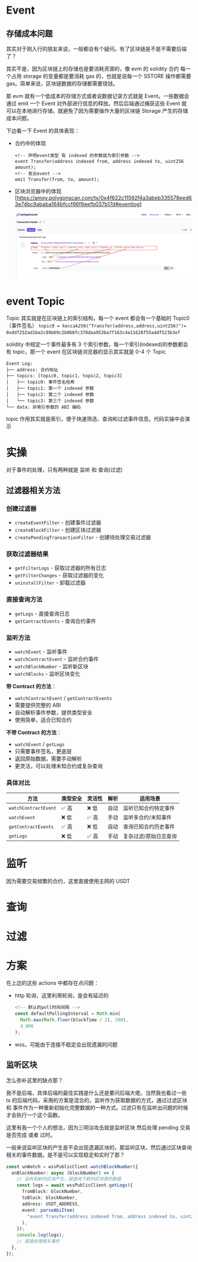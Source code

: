 # Event

## 存储成本问题

其实对于刚入行的朋友来说，一般都会有个疑问。有了区块链是不是不需要后端了？

其实不是，因为区块链上的存储也是要消耗资源的，像 evm 的 solidity 合约 每一个占用 storage 的变量都是要消耗 gas 的，也就是说每一个 SSTORE 操作都需要 gas。简单来说，区块链数据的存储都需要烧钱。

那 evm 就有一个低成本的存储方式或者说数据记录方式就是 Event。一些数据会通过 emit 一个 Event 对外部进行信息的释放。然后后端通过捕获这些 Event 就可以在本地进行存储，就避免了因为需要操作大量的区块链 Storage 产生的存储成本问题。

下边看一下 Event 的具体表现：

- 合约中的体现
  ```solidity
  <!-- 声明event类型 有 indexed 的参数就为索引参数 -->
  event Transfer(address indexed from, address indexed to, uint256 amount);
  <!-- 发出event -->
  emit Transfer(from, to, amount);
  ```
- 区块浏览器中的体现
  [https://amoy.polygonscan.com/tx/0x4f622c11592f4a3abeb335578eed63e74bc9ababa164bfccf66f6eefb037b17d#eventlog]

  ![](./images/scan.png)

# event Topic

Topic 其实就是在区块链上的索引结构，每一个 event 都会有一个基础的 Topic0 （事件签名）
`topic0 = keccak256("Transfer(address,address,uint256)")= 0xddf252ad1be2c89b69c2b068fc378daa952ba7f163c4a11628f55a4df523b3ef`

solidity 中规定一个事件最多有 3 个索引参数，每一个索引(indexed)的参数都会有 topic，那一个 event 在区块链浏览器的显示其实就是 0-4 个 Topic

```
Event Log:
├── address: 合约地址
├── topics: [topic0, topic1, topic2, topic3]
│   ├── topic0: 事件签名哈希
│   ├── topic1: 第一个 indexed 参数
│   ├── topic2: 第二个 indexed 参数
│   └── topic3: 第三个 indexed 参数
└── data: 非索引参数的 ABI 编码
```

topic 作用其实就是索引，便于快速筛选、查询和过滤事件信息。代码实操中会演示

# 实操

对于事件的处理，只有两种就是 监听 和 查询(过滤)

## 过滤器相关方法

### 创建过滤器

- `createEventFilter` - 创建事件过滤器
- `createBlockFilter` - 创建区块过滤器
- `createPendingTransactionFilter` - 创建待处理交易过滤器

### 获取过滤器结果

- `getFilterLogs` - 获取过滤器的所有日志
- `getFilterChanges` - 获取过滤器的变化
- `uninstallFilter` - 卸载过滤器

### 直接查询方法

- `getLogs` - 直接查询日志
- `getContractEvents` - 查询合约事件

### 监听方法

- `watchEvent` - 监听事件
- `watchContractEvent` - 监听合约事件
- `watchBlockNumber` - 监听新区块
- `watchBlocks` - 监听区块变化

**带 Contract 的方法**：

- `watchContractEvent` / `getContractEvents`
- 需要提供完整的 ABI
- 自动解析事件参数，提供类型安全
- 使用简单，适合已知合约

**不带 Contract 的方法**：

- `watchEvent` / `getLogs`
- 只需要事件签名，更底层
- 返回原始数据，需要手动解析
- 更灵活，可以处理未知合约或复杂查询

### 具体对比

| 方法                 | 类型安全 | 灵活性 | 解析 | 适用场景              |
| -------------------- | -------- | ------ | ---- | --------------------- |
| `watchContractEvent` | ✅ 高    | ❌ 低  | 自动 | 监听已知合约特定事件  |
| `watchEvent`         | ❌ 低    | ✅ 高  | 手动 | 监听多合约/未知事件   |
| `getContractEvents`  | ✅ 高    | ❌ 低  | 自动 | 查询已知合约历史事件  |
| `getLogs`            | ❌ 低    | ✅ 高  | 手动 | 复杂过滤/原始日志查询 |

# 监听

因为需要交易频繁的合约，这里直接使用主网的 USDT

# 查询

# 过滤

# 方案

在上边的这些 actions 中都存在点问题：

- http 轮询，这里利用轮询，是会有延迟的
  ```ts
  <!-- 默认的poll时间间隔 -->
  const defaultPollingInterval = Math.min(
    Math.max(Math.floor(blockTime / 2), 500),
    4_000
  );
  ```
- wss，可能由于连接不稳定会出现遗漏的问题

## 监听区块

怎么弥补这里的缺点那？

我不是后端，具体后端的最佳实践是什么还是要问后端大佬。当然我也看过一些 ts 的后端代码，采用的方案是混合的，监听作为获取数据的方式，通过过滤区块 和 事件作为一种重新初始化完整数据的一种方式。过滤只有在监听出问题的时候才会执行一个这个函数。

这里有我一个个人的想法，因为三明治攻击就是监听区块 然后处理 pending 交易是否完成 或者 过时。

一般来说监听区块的产生是不会出现遗漏区块的，那监听区块，然后通过区块查询相关的事件数据。是不是可以实现稳定和实时了那？

```ts
const unWatch = wssPublicClient.watchBlockNumber({
  onBlockNumber: async (blockNumber) => {
    // 监听到新的区块产生，就查询下新的区块里的数据
    const logs = await wssPublicClient.getLogs({
      fromBlock: blockNumber,
      toBlock: blockNumber,
      address: USDT_ADDRESS,
      event: parseAbiItem(
        "event Transfer(address indexed from, address indexed to, uint256)"
      ),
    });
    console.log(logs);
    // 直接处理相关事件
  },
});
```
